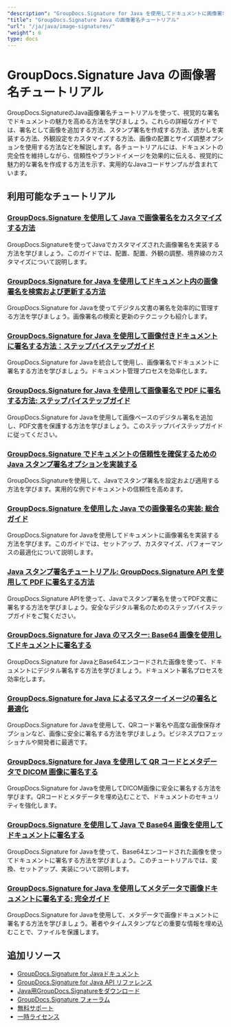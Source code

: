 ```yaml
---
"description": "GroupDocs.Signature for Java を使用してドキュメントに画像署名、透かし、スタンプを追加するための完全なチュートリアル。"
"title": "GroupDocs.Signature Java の画像署名チュートリアル"
"url": "/ja/java/image-signatures/"
"weight": 6
type: docs
---
```

# GroupDocs.Signature Java の画像署名チュートリアル

GroupDocs.SignatureのJava画像署名チュートリアルを使って、視覚的な署名でドキュメントの魅力を高める方法を学びましょう。これらの詳細なガイドでは、署名として画像を追加する方法、スタンプ署名を作成する方法、透かしを実装する方法、外観設定をカスタマイズする方法、画像の配置とサイズ調整オプションを使用する方法などを解説します。各チュートリアルには、ドキュメントの完全性を維持しながら、信頼性やブランドイメージを効果的に伝える、視覚的に魅力的な署名を作成する方法を示す、実用的なJavaコードサンプルが含まれています。

## 利用可能なチュートリアル

### [GroupDocs.Signature を使用して Java で画像署名をカスタマイズする方法](./customize-image-signatures-java-groupdocs-signature/)
GroupDocs.Signatureを使ってJavaでカスタマイズされた画像署名を実装する方法を学びましょう。このガイドでは、配置、配置、外観の調整、境界線のカスタマイズについて説明します。

### [GroupDocs.Signature for Java を使用してドキュメント内の画像署名を検索および更新する方法](./groupdocs-signature-java-image-signatures/)
GroupDocs.Signature for Javaを使ってデジタル文書の署名を効率的に管理する方法を学びましょう。画像署名の検索と更新のテクニックも紹介します。

### [GroupDocs.Signature for Java を使用して画像付きドキュメントに署名する方法：ステップバイステップガイド](./sign-documents-image-groupdocs-signature-java/)
GroupDocs.Signature for Javaを統合して使用し、画像署名でドキュメントに署名する方法を学びましょう。ドキュメント管理プロセスを効率化します。

### [GroupDocs.Signature for Java を使用して画像署名で PDF に署名する方法: ステップバイステップガイド](./sign-pdf-image-signature-groupdocs-java/)
GroupDocs.Signature for Javaを使用して画像ベースのデジタル署名を追加し、PDF文書を保護する方法を学びましょう。このステップバイステップガイドに従ってください。

### [GroupDocs.Signature でドキュメントの信頼性を確保するための Java スタンプ署名オプションを実装する](./implement-java-stamp-sign-options-groupdocs-signature/)
GroupDocs.Signatureを使用して、Javaでスタンプ署名を設定および適用する方法を学びます。実用的な例でドキュメントの信頼性を高めます。

### [GroupDocs.Signature を使用した Java での画像署名の実装: 総合ガイド](./mastering-image-signatures-java-groupdocs/)
GroupDocs.Signature for Javaを使用してドキュメントに画像署名を実装する方法を学びます。このガイドでは、セットアップ、カスタマイズ、パフォーマンスの最適化について説明します。

### [Java スタンプ署名チュートリアル: GroupDocs.Signature API を使用して PDF に署名する方法](./java-groupdocs-signature-stamp-tutorial/)
GroupDocs.Signature APIを使って、Javaでスタンプ署名を使ってPDF文書に署名する方法を学びましょう。安全なデジタル署名のためのステップバイステップガイドをご覧ください。

### [GroupDocs.Signature for Java のマスター: Base64 画像を使用してドキュメントに署名する](./groupdocs-signature-java-base64-image/)
GroupDocs.Signature for JavaとBase64エンコードされた画像を使って、ドキュメントにデジタル署名する方法を学びましょう。ドキュメント署名プロセスを効率化します。

### [GroupDocs.Signature for Java によるマスターイメージの署名と最適化](./groupdocs-signature-java-image-optimization/)
GroupDocs.Signature for Javaを使用して、QRコード署名や高度な画像保存オプションなど、画像に安全に署名する方法を学びましょう。ビジネスプロフェッショナルや開発者に最適です。

### [GroupDocs.Signature for Java を使用して QR コードとメタデータで DICOM 画像に署名する](./sign-dicom-images-groupdocs-signature-java/)
GroupDocs.Signature for Javaを使用してDICOM画像に安全に署名する方法を学びます。QRコードとメタデータを埋め込むことで、ドキュメントのセキュリティを強化します。

### [GroupDocs.Signature を使用して Java で Base64 画像を使用してドキュメントに署名する](./sign-document-base64-image-groupdocs-signature-java/)
GroupDocs.Signature for Javaを使って、Base64エンコードされた画像を使ってドキュメントに署名する方法を学びましょう。このチュートリアルでは、変換、セットアップ、実装について説明します。

### [GroupDocs.Signature for Java を使用してメタデータで画像ドキュメントに署名する: 完全ガイド](./sign-image-documents-metadata-groupdocs-signature-java/)
GroupDocs.Signature for Javaを使用して、メタデータで画像ドキュメントに署名する方法を学びましょう。著者やタイムスタンプなどの重要な情報を埋め込むことで、ファイルを保護します。

## 追加リソース

- [GroupDocs.Signature for Javaドキュメント](https://docs.groupdocs.com/signature/java/)
- [GroupDocs.Signature for Java API リファレンス](https://reference.groupdocs.com/signature/java/)
- [Java用GroupDocs.Signatureをダウンロード](https://releases.groupdocs.com/signature/java/)
- [GroupDocs.Signature フォーラム](https://forum.groupdocs.com/c/signature)
- [無料サポート](https://forum.groupdocs.com/)
- [一時ライセンス](https://purchase.groupdocs.com/temporary-license/)